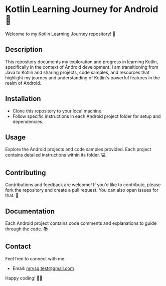 # Kotlin Learning Journey for Android 🚀

Welcome to my Kotlin Learning Journey repository! 🌟

## Description
This repository documents my exploration and progress in learning Kotlin, specifically in the context of Android development. I am transitioning from Java to Kotlin and sharing projects, code samples, and resources that highlight my journey and understanding of Kotlin's powerful features in the realm of Android.

## Installation
- Clone this repository to your local machine.
- Follow specific instructions in each Android project folder for setup and dependencies.

## Usage
Explore the Android projects and code samples provided. Each project contains detailed instructions within its folder. 💻

## Contributing
Contributions and feedback are welcome! If you'd like to contribute, please fork the repository and create a pull request. You can also open issues for that. 🤝

## Documentation
Each Android project contains code comments and explanations to guide through the code. 📚

## Contact
Feel free to connect with me:
- Email: mrysg.test@gmail.com

Happy coding! 🚀🎉
